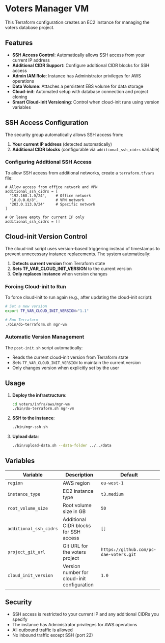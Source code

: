 # Voters Manager VM

This Terraform configuration creates an EC2 instance for managing the voters database project.

## Features

- **SSH Access Control**: Automatically allows SSH access from your current IP address
- **Additional CIDR Support**: Configure additional CIDR blocks for SSH access
- **Admin IAM Role**: Instance has Administrator privileges for AWS operations
- **Data Volume**: Attaches a persistent EBS volume for data storage
- **Cloud-init**: Automated setup with database connection and project cloning
- **Smart Cloud-init Versioning**: Control when cloud-init runs using version variables

## SSH Access Configuration

The security group automatically allows SSH access from:
1. **Your current IP address** (detected automatically)
2. **Additional CIDR blocks** (configurable via `additional_ssh_cidrs` variable)

### Configuring Additional SSH Access

To allow SSH access from additional networks, create a `terraform.tfvars` file:

```hcl
# Allow access from office network and VPN
additional_ssh_cidrs = [
  "192.168.1.0/24",    # Office network
  "10.0.0.0/8",        # VPN network
  "203.0.113.0/24"     # Specific network
]

# Or leave empty for current IP only
additional_ssh_cidrs = []
```

## Cloud-init Version Control

The cloud-init script uses version-based triggering instead of timestamps to prevent unnecessary instance replacements. The system automatically:

1. **Detects current version** from Terraform state
2. **Sets TF_VAR_CLOUD_INIT_VERSION** to the current version
3. **Only replaces instance** when version changes

### Forcing Cloud-init to Run

To force cloud-init to run again (e.g., after updating the cloud-init script):

```bash
# Set a new version
export TF_VAR_CLOUD_INIT_VERSION="1.1"

# Run Terraform
./bin/do-terraform.sh mgr-vm
```

### Automatic Version Management

The `post-init.sh` script automatically:
- Reads the current cloud-init version from Terraform state
- Sets `TF_VAR_CLOUD_INIT_VERSION` to maintain the current version
- Only changes version when explicitly set by the user

## Usage

1. **Deploy the infrastructure**:
   ```bash
   cd voters/infra/aws/mgr-vm
   ./bin/do-terraform.sh mgr-vm
   ```

2. **SSH to the instance**:
   ```bash
   ./bin/mgr-ssh.sh
   ```

3. **Upload data**:
   ```bash
   ./bin/upload-data.sh --data-folder ../../data
   ```

## Variables

| Variable | Description | Default |
|----------|-------------|---------|
| `region` | AWS region | `eu-west-1` |
| `instance_type` | EC2 instance type | `t3.medium` |
| `root_volume_size` | Root volume size in GB | `50` |
| `additional_ssh_cidrs` | Additional CIDR blocks for SSH access | `[]` |
| `project_git_url` | Git URL for the voters project | `https://github.com/pc-dae-voters.git` |
| `cloud_init_version` | Version number for cloud-init configuration | `1.0` |

## Security

- SSH access is restricted to your current IP and any additional CIDRs you specify
- The instance has Administrator privileges for AWS operations
- All outbound traffic is allowed
- No inbound traffic except SSH (port 22) 